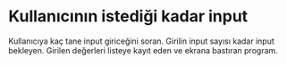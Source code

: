 # Kullanıcının istediği kadar input

Kullanıcıya kaç tane input giriceğini soran.
Girilin input sayısı kadar input bekleyen.
Girilen değerleri listeye kayıt eden ve ekrana bastıran program.
